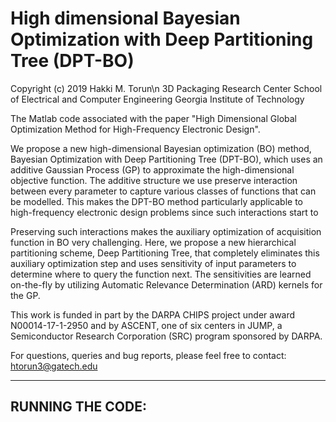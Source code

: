 # High dimensional Bayesian Optimization with Deep Partitioning Tree (DPT-BO)

Copyright (c) 2019 Hakki M. Torun\n
3D Packaging Research Center
School of Electrical and Computer Engineering
Georgia Institute of Technology

The Matlab code associated with the paper "High Dimensional Global Optimization Method for High-Frequency Electronic Design". 

We propose a new high-dimensional Bayesian optimization (BO) method, Bayesian Optimization with Deep Partitioning Tree (DPT-BO), which uses an additive Gaussian Process (GP) to approximate the high-dimensional objective function. The additive structure we use preserve interaction between every parameter to capture various classes of functions that can be modelled. This makes the DPT-BO method particularly applicable to high-frequency electronic design problems since such interactions start to  

Preserving such interactions makes the auxiliary optimization of acquisition function in BO very challenging. Here, we propose a new hierarchical partitioning scheme, Deep Partitioning Tree, that completely eliminates this auxiliary optimization step and uses sensitivity of input parameters to determine where to query the function next. The sensitivities are learned on-the-fly by utilizing Automatic Relevance Determination (ARD) kernels for the GP.

This work is funded in part by the DARPA CHIPS project under award N00014-17-1-2950 and by ASCENT, one of six centers in JUMP, a Semiconductor Research Corporation (SRC) program sponsored by DARPA.

For questions, queries and bug reports, please feel free to contact: htorun3@gatech.edu

--------------------------------------------------------------------------------------------------------------------
RUNNING THE CODE:
--------------------------------------------------------------------------------------------------------------------
